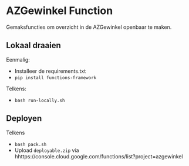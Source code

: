 # AZGewinkel Function
Gemaksfuncties om overzicht in de AZGewinkel openbaar te maken.

## Lokaal draaien
Eenmalig:
- Installeer de requirements.txt
- `pip install functions-framework`

Telkens:
- `bash run-locally.sh`

## Deployen
Telkens
- `bash pack.sh`
- Upload `deployable.zip` via hhttps://console.cloud.google.com/functions/list?project=azgewinkel
